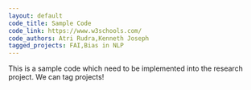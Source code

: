 ```yaml
---
layout: default
code_title: Sample Code
code_link: https://www.w3schools.com/
code_authors: Atri Rudra,Kenneth Joseph
tagged_projects: FAI,Bias in NLP
---
```

This is a sample code which need to be implemented into the research project. We can tag projects!
